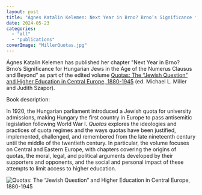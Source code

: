 ```yaml
---
layout: post
title: "Ágnes Katalin Kelemen: Next Year in Brno? Brno’s Significance for Hungarian  Jews in the Age of the Numerus Clausus and Beyond"
date: 2024-05-23
categories: 
  - "all"
  - "publications"
coverImage: "MillerQuotas.jpg"
---
```


Ágnes Katalin Kelemen has published her chapter "Next Year in Brno? Brno’s Significance for Hungarian Jews in the Age of the Numerus Clausus and Beyond" as part of the edited volume [Quotas: The “Jewish Question” and Higher Education in Central Europe, 1880-1945](https://www.berghahnbooks.com/title/MillerQuotas) (ed. Michael L. Miller and Judith Szapor).

Book description:

In 1920, the Hungarian parliament introduced a Jewish quota for university admissions, making Hungary the first country in Europe to pass antisemitic legislation following World War I. _Quotas_ explores the ideologies and practices of quota regimes and the ways quotas have been justified, implemented, challenged, and remembered from the late nineteenth century until the middle of the twentieth century. In particular, the volume focuses on Central and Eastern Europe, with chapters covering the origins of quotas, the moral, legal, and political arguments developed by their supporters and opponents, and the social and personal impact of these attempts to limit access to higher education.

![Quotas: The “Jewish Question” and Higher Education in Central Europe, 1880-1945](../../../../assets/images/MillerQuotas.jpg)
